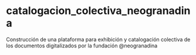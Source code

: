 # catalogacion_colectiva_neogranadina
Construcción de una plataforma para exhibición y catalogación colectiva de los documentos digitalizados por la fundación @neogranadina

